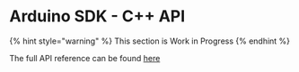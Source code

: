 # Arduino SDK - C++ API

{% hint style="warning" %}
This section is Work in Progress
{% endhint %}



The full API reference can be found [here](https://iotexproject.github.io/iotex-arduino)&#x20;
